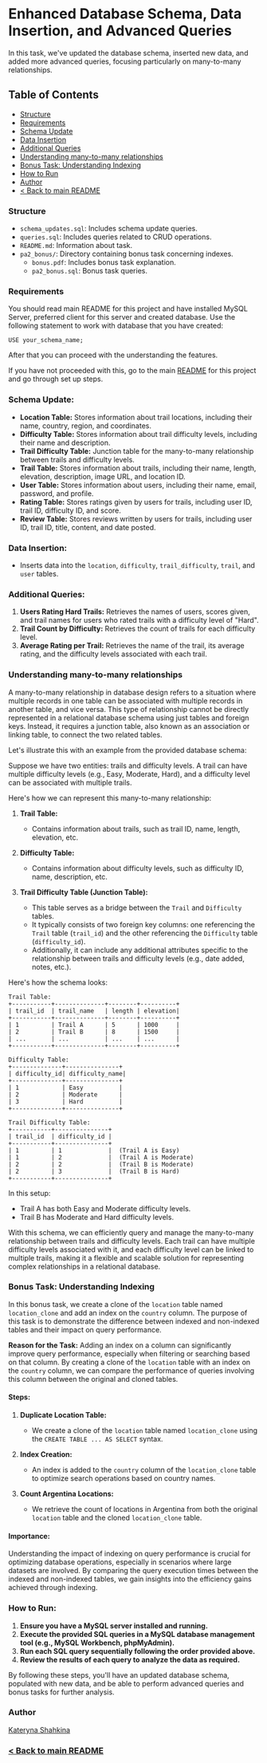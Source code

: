 # Enhanced Database Schema, Data Insertion, and Advanced Queries

In this task, we've updated the database schema, inserted new data, and added more advanced queries, focusing particularly on many-to-many relationships.
## Table of Contents
- [Structure](#structure)
- [Requirements](#requirements)
- [Schema Update](#schema-update)
- [Data Insertion](#data-insertion)
- [Additional Queries](#additional-queries)
- [Understanding many-to-many relationships](#understanding-many-to-many-relationships)
- [Bonus Task: Understanding Indexing](#bonus-task-understanding-indexing)
- [How to Run](#how-to-run)
- [Author](#author)
- [< Back to main README](https://github.com/kshashkina/databaseFundamentals/blob/main/README.md)


### Structure
- `schema_updates.sql`: Includes schema update queries.
- `queries.sql`: Includes queries related to CRUD operations.
- `README.md`: Information about task.
- `pa2_bonus/`: Directory containing bonus task concerning indexes.
  - `bonus.pdf`: Includes bonus task explanation.
  - `pa2_bonus.sql`: Bonus task queries.

### Requirements

You should read main README for this project and have installed MySQL Server, preferred client for this server and created database. Use the following statement to work with database that you have created:
```mysql
USE your_schema_name;
```
After that you can proceed with the understanding the features.

If you have not proceeded with this, go to the main [README](https://github.com/kshashkina/databaseFundamentals/blob/main/README.md) for this project and go through set up steps.


### Schema Update:

- **Location Table:** Stores information about trail locations, including their name, country, region, and coordinates.
- **Difficulty Table:** Stores information about trail difficulty levels, including their name and description.
- **Trail Difficulty Table:** Junction table for the many-to-many relationship between trails and difficulty levels.
- **Trail Table:** Stores information about trails, including their name, length, elevation, description, image URL, and location ID.
- **User Table:** Stores information about users, including their name, email, password, and profile.
- **Rating Table:** Stores ratings given by users for trails, including user ID, trail ID, difficulty ID, and score.
- **Review Table:** Stores reviews written by users for trails, including user ID, trail ID, title, content, and date posted.

### Data Insertion:

- Inserts data into the `location`, `difficulty`, `trail_difficulty`, `trail`, and `user` tables.

### Additional Queries:

1. **Users Rating Hard Trails:** Retrieves the names of users, scores given, and trail names for users who rated trails with a difficulty level of "Hard".
2. **Trail Count by Difficulty:** Retrieves the count of trails for each difficulty level.
3. **Average Rating per Trail:** Retrieves the name of the trail, its average rating, and the difficulty levels associated with each trail.

### Understanding many-to-many relationships
A many-to-many relationship in database design refers to a situation where multiple records in one table can be associated with multiple records in another table, and vice versa. This type of relationship cannot be directly represented in a relational database schema using just tables and foreign keys. Instead, it requires a junction table, also known as an association or linking table, to connect the two related tables.

Let's illustrate this with an example from the provided database schema:

Suppose we have two entities: trails and difficulty levels. A trail can have multiple difficulty levels (e.g., Easy, Moderate, Hard), and a difficulty level can be associated with multiple trails.

Here's how we can represent this many-to-many relationship:

1. **Trail Table:**
   - Contains information about trails, such as trail ID, name, length, elevation, etc.

2. **Difficulty Table:**
   - Contains information about difficulty levels, such as difficulty ID, name, description, etc.

3. **Trail Difficulty Table (Junction Table):**
   - This table serves as a bridge between the `Trail` and `Difficulty` tables.
   - It typically consists of two foreign key columns: one referencing the `Trail` table (`trail_id`) and the other referencing the `Difficulty` table (`difficulty_id`).
   - Additionally, it can include any additional attributes specific to the relationship between trails and difficulty levels (e.g., date added, notes, etc.).

Here's how the schema looks:

```plaintext
Trail Table:
+-----------+--------------+--------+----------+
| trail_id  | trail_name   | length | elevation|
+-----------+--------------+--------+----------+
| 1         | Trail A      | 5      | 1000     |
| 2         | Trail B      | 8      | 1500     |
| ...       | ...          | ...    | ...      |
+-----------+--------------+--------+----------+

Difficulty Table:
+--------------+---------------+
| difficulty_id| difficulty_name|
+--------------+---------------+
| 1            | Easy          |
| 2            | Moderate      |
| 3            | Hard          |
+--------------+---------------+

Trail Difficulty Table:
+-----------+---------------+
| trail_id  | difficulty_id |
+-----------+---------------+
| 1         | 1             |  (Trail A is Easy)
| 1         | 2             |  (Trail A is Moderate)
| 2         | 2             |  (Trail B is Moderate)
| 2         | 3             |  (Trail B is Hard)
+-----------+---------------+
```

In this setup:

- Trail A has both Easy and Moderate difficulty levels.
- Trail B has Moderate and Hard difficulty levels.

With this schema, we can efficiently query and manage the many-to-many relationship between trails and difficulty levels. Each trail can have multiple difficulty levels associated with it, and each difficulty level can be linked to multiple trails, making it a flexible and scalable solution for representing complex relationships in a relational database.
  
### Bonus Task: Understanding Indexing

In this bonus task, we create a clone of the `location` table named `location_clone` and add an index on the `country` column. The purpose of this task is to demonstrate the difference between indexed and non-indexed tables and their impact on query performance.

**Reason for the Task:**
Adding an index on a column can significantly improve query performance, especially when filtering or searching based on that column. By creating a clone of the `location` table with an index on the `country` column, we can compare the performance of queries involving this column between the original and cloned tables.

#### Steps:

1. **Duplicate Location Table:**
   - We create a clone of the `location` table named `location_clone` using the `CREATE TABLE ... AS SELECT` syntax.

2. **Index Creation:**
   - An index is added to the `country` column of the `location_clone` table to optimize search operations based on country names.

3. **Count Argentina Locations:**
   - We retrieve the count of locations in Argentina from both the original `location` table and the cloned `location_clone` table.

#### Importance:

Understanding the impact of indexing on query performance is crucial for optimizing database operations, especially in scenarios where large datasets are involved. By comparing the query execution times between the indexed and non-indexed tables, we gain insights into the efficiency gains achieved through indexing.

### How to Run:

1. **Ensure you have a MySQL server installed and running.**
2. **Execute the provided SQL queries in a MySQL database management tool (e.g., MySQL Workbench, phpMyAdmin).**
3. **Run each SQL query sequentially following the order provided above.**
4. **Review the results of each query to analyze the data as required.**

By following these steps, you'll have an updated database schema, populated with new data, and be able to perform advanced queries and bonus tasks for further analysis.

### Author
[Kateryna Shahkina](https://github.com/kshashkina)

### [< Back to main README](https://github.com/kshashkina/databaseFundamentals/blob/main/README.md) 
